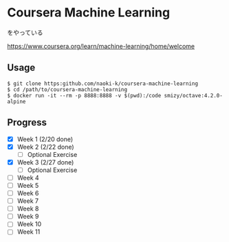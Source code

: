# Coursera Machine Learning
をやっている

https://www.coursera.org/learn/machine-learning/home/welcome

## Usage

    $ git clone https:github.com/naoki-k/coursera-machine-learning
    $ cd /path/to/coursera-machine-learning
    $ docker run -it --rm -p 8888:8888 -v $(pwd):/code smizy/octave:4.2.0-alpine

## Progress
- [x] Week 1 (2/20 done)
- [x] Week 2 (2/22 done)
  - [ ] Optional Exercise
- [x] Week 3 (2/27 done)
  - [ ] Optional Exercise
- [ ] Week 4
- [ ] Week 5
- [ ] Week 6
- [ ] Week 7
- [ ] Week 8
- [ ] Week 9
- [ ] Week 10
- [ ] Week 11

